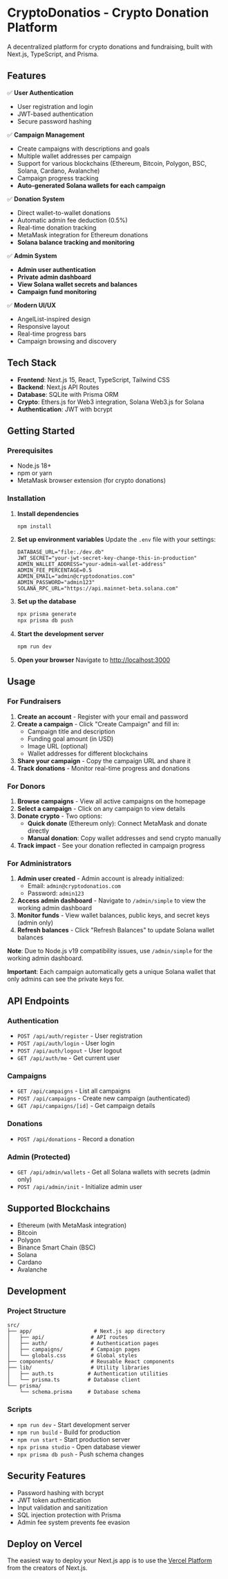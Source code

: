 # CryptoDonatios - Crypto Donation Platform

A decentralized platform for crypto donations and fundraising, built with Next.js, TypeScript, and Prisma.

## Features

✅ **User Authentication**
- User registration and login
- JWT-based authentication
- Secure password hashing

✅ **Campaign Management**
- Create campaigns with descriptions and goals
- Multiple wallet addresses per campaign
- Support for various blockchains (Ethereum, Bitcoin, Polygon, BSC, Solana, Cardano, Avalanche)
- Campaign progress tracking
- **Auto-generated Solana wallets for each campaign**

✅ **Donation System**
- Direct wallet-to-wallet donations
- Automatic admin fee deduction (0.5%)
- Real-time donation tracking
- MetaMask integration for Ethereum donations
- **Solana balance tracking and monitoring**

✅ **Admin System**
- **Admin user authentication**
- **Private admin dashboard**
- **View Solana wallet secrets and balances**
- **Campaign fund monitoring**

✅ **Modern UI/UX**
- AngelList-inspired design
- Responsive layout
- Real-time progress bars
- Campaign browsing and discovery

## Tech Stack

- **Frontend**: Next.js 15, React, TypeScript, Tailwind CSS
- **Backend**: Next.js API Routes
- **Database**: SQLite with Prisma ORM
- **Crypto**: Ethers.js for Web3 integration, Solana Web3.js for Solana
- **Authentication**: JWT with bcrypt

## Getting Started

### Prerequisites

- Node.js 18+
- npm or yarn
- MetaMask browser extension (for crypto donations)

### Installation

1. **Install dependencies**
   ```bash
   npm install
   ```

2. **Set up environment variables**
   Update the `.env` file with your settings:
   ```env
   DATABASE_URL="file:./dev.db"
   JWT_SECRET="your-jwt-secret-key-change-this-in-production"
   ADMIN_WALLET_ADDRESS="your-admin-wallet-address"
   ADMIN_FEE_PERCENTAGE=0.5
   ADMIN_EMAIL="admin@cryptodonatios.com"
   ADMIN_PASSWORD="admin123"
   SOLANA_RPC_URL="https://api.mainnet-beta.solana.com"
   ```

3. **Set up the database**
   ```bash
   npx prisma generate
   npx prisma db push
   ```

4. **Start the development server**
   ```bash
   npm run dev
   ```

5. **Open your browser**
   Navigate to [http://localhost:3000](http://localhost:3000)

## Usage

### For Fundraisers

1. **Create an account** - Register with your email and password
2. **Create a campaign** - Click "Create Campaign" and fill in:
   - Campaign title and description
   - Funding goal amount (in USD)
   - Image URL (optional)
   - Wallet addresses for different blockchains
3. **Share your campaign** - Copy the campaign URL and share it
4. **Track donations** - Monitor real-time progress and donations

### For Donors

1. **Browse campaigns** - View all active campaigns on the homepage
2. **Select a campaign** - Click on any campaign to view details
3. **Donate crypto** - Two options:
   - **Quick donate** (Ethereum only): Connect MetaMask and donate directly
   - **Manual donation**: Copy wallet addresses and send crypto manually
4. **Track impact** - See your donation reflected in campaign progress

### For Administrators

1. **Admin user created** - Admin account is already initialized:
   - Email: `admin@cryptodonatios.com`
   - Password: `admin123`
2. **Access admin dashboard** - Navigate to `/admin/simple` to view the working admin dashboard
3. **Monitor funds** - View wallet balances, public keys, and secret keys (admin only)
4. **Refresh balances** - Click "Refresh Balances" to update Solana wallet balances

**Note**: Due to Node.js v19 compatibility issues, use `/admin/simple` for the working admin dashboard.

**Important**: Each campaign automatically gets a unique Solana wallet that only admins can see the private keys for.

## API Endpoints

### Authentication
- `POST /api/auth/register` - User registration
- `POST /api/auth/login` - User login
- `POST /api/auth/logout` - User logout
- `GET /api/auth/me` - Get current user

### Campaigns
- `GET /api/campaigns` - List all campaigns
- `POST /api/campaigns` - Create new campaign (authenticated)
- `GET /api/campaigns/[id]` - Get campaign details

### Donations
- `POST /api/donations` - Record a donation

### Admin (Protected)
- `GET /api/admin/wallets` - Get all Solana wallets with secrets (admin only)
- `POST /api/admin/init` - Initialize admin user

## Supported Blockchains

- Ethereum (with MetaMask integration)
- Bitcoin
- Polygon
- Binance Smart Chain (BSC)
- Solana
- Cardano
- Avalanche

## Development

### Project Structure
```
src/
├── app/                    # Next.js app directory
│   ├── api/               # API routes
│   ├── auth/              # Authentication pages
│   ├── campaigns/         # Campaign pages
│   └── globals.css        # Global styles
├── components/            # Reusable React components
├── lib/                   # Utility libraries
│   ├── auth.ts           # Authentication utilities
│   └── prisma.ts         # Database client
└── prisma/
    └── schema.prisma     # Database schema
```

### Scripts

- `npm run dev` - Start development server
- `npm run build` - Build for production
- `npm run start` - Start production server
- `npx prisma studio` - Open database viewer
- `npx prisma db push` - Push schema changes

## Security Features

- Password hashing with bcrypt
- JWT token authentication
- Input validation and sanitization
- SQL injection protection with Prisma
- Admin fee system prevents fee evasion

## Deploy on Vercel

The easiest way to deploy your Next.js app is to use the [Vercel Platform](https://vercel.com/new?utm_medium=default-template&filter=next.js&utm_source=create-next-app&utm_campaign=create-next-app-readme) from the creators of Next.js.
